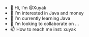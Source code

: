 - 👋 Hi, I’m @Xuyak
- 👀 I’m interested in Java and money
- 🌱 I’m currently learning Java
- 💞️ I’m looking to collaborate on ...
- 📫 How to reach me inst: xuyak

<!---
Xuyak/Xuyak is a ✨ special ✨ repository because its `README.md` (this file) appears on your GitHub profile.
You can click the Preview link to take a look at your changes.
--->
